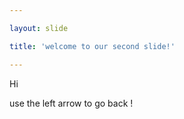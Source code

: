 ```yaml
--- 

layout: slide

title: 'welcome to our second slide!'

---
```


Hi

use the left arrow to go back ! 

